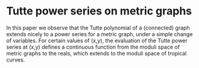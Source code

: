 # Tutte power series on metric graphs

In this paper we observe that the Tutte polynomial of a (connected) graph
extends nicely to a power series for a metric graph, under a simple
change of variables. For certain values of (x,y), the evaluation
of the Tutte power series at (x,y) defines a continuous function
from the moduli space of metric graphs to the reals,
which extends to the moduli space of tropical curves.
